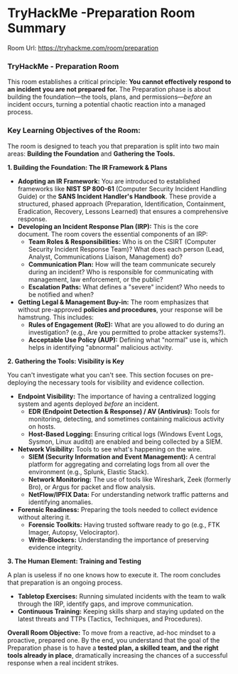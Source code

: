 # TryHackMe -Preparation Room Summary

Room Url: https://tryhackme.com/room/preparation

### **TryHackMe - Preparation Room**

This room establishes a critical principle: **You cannot effectively respond to an incident you are not prepared for.** The Preparation phase is about building the foundation—the tools, plans, and permissions—*before* an incident occurs, turning a potential chaotic reaction into a managed process.

### **Key Learning Objectives of the Room:**

The room is designed to teach you that preparation is split into two main areas: **Building the Foundation** and **Gathering the Tools.**

**1. Building the Foundation: The IR Framework & Plans**

- **Adopting an IR Framework:** You are introduced to established frameworks like **NIST SP 800-61** (Computer Security Incident Handling Guide) or the **SANS Incident Handler's Handbook**. These provide a structured, phased approach (Preparation, Identification, Containment, Eradication, Recovery, Lessons Learned) that ensures a comprehensive response.
- **Developing an Incident Response Plan (IRP):** This is the core document. The room covers the essential components of an IRP:
    - **Team Roles & Responsibilities:** Who is on the CSIRT (Computer Security Incident Response Team)? What does each person (Lead, Analyst, Communications Liaison, Management) do?
    - **Communication Plan:** How will the team communicate securely during an incident? Who is responsible for communicating with management, law enforcement, or the public?
    - **Escalation Paths:** What defines a "severe" incident? Who needs to be notified and when?
- **Getting Legal & Management Buy-in:** The room emphasizes that without pre-approved **policies and procedures**, your response will be hamstrung. This includes:
    - **Rules of Engagement (RoE):** What are you allowed to do during an investigation? (e.g., Are you permitted to probe attacker systems?).
    - **Acceptable Use Policy (AUP):** Defining what "normal" use is, which helps in identifying "abnormal" malicious activity.

**2. Gathering the Tools: Visibility is Key**

You can't investigate what you can't see. This section focuses on pre-deploying the necessary tools for visibility and evidence collection.

- **Endpoint Visibility:** The importance of having a centralized logging system and agents deployed *before* an incident.
    - **EDR (Endpoint Detection & Response) / AV (Antivirus):** Tools for monitoring, detecting, and sometimes containing malicious activity on hosts.
    - **Host-Based Logging:** Ensuring critical logs (Windows Event Logs, Sysmon, Linux auditd) are enabled and being collected by a SIEM.
- **Network Visibility:** Tools to see what's happening on the wire.
    - **SIEM (Security Information and Event Management):** A central platform for aggregating and correlating logs from all over the environment (e.g., Splunk, Elastic Stack).
    - **Network Monitoring:** The use of tools like Wireshark, Zeek (formerly Bro), or Argus for packet and flow analysis.
    - **NetFlow/IPFIX Data:** For understanding network traffic patterns and identifying anomalies.
- **Forensic Readiness:** Preparing the tools needed to collect evidence without altering it.
    - **Forensic Toolkits:** Having trusted software ready to go (e.g., FTK Imager, Autopsy, Velociraptor).
    - **Write-Blockers:** Understanding the importance of preserving evidence integrity.

**3. The Human Element: Training and Testing**

A plan is useless if no one knows how to execute it. The room concludes that preparation is an ongoing process.

- **Tabletop Exercises:** Running simulated incidents with the team to walk through the IRP, identify gaps, and improve communication.
- **Continuous Training:** Keeping skills sharp and staying updated on the latest threats and TTPs (Tactics, Techniques, and Procedures).

**Overall Room Objective:** To move from a reactive, ad-hoc mindset to a proactive, prepared one. By the end, you understand that the goal of the Preparation phase is to have a **tested plan, a skilled team, and the right tools already in place**, dramatically increasing the chances of a successful response when a real incident strikes.
